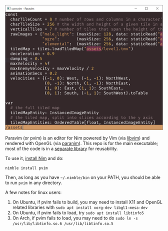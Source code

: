 <p align="center">
  <img src="screenshot.png" width="512" >
</p>

Paravim (or pvim) is an editor for Nim powered by Vim (via [libvim](https://github.com/paranim/libvim)) and rendered with OpenGL (via [paranim](https://github.com/paranim/paranim)). This repo is for the main executable; most of the code is in a [separate library](https://github.com/paranim/paravim) for reusability.

To use it, [install Nim](https://nim-lang.org/install.html) and do:

```
nimble install pvim
```

Then, as long as you have `~/.nimble/bin` on your PATH, you should be able to run `pvim` in any directory.

A few notes for linux users:

1. On Ubuntu, if pvim fails to build, you may need to install X11 and OpenGL related libraries with `sudo apt install xorg-dev libgl1-mesa-dev`
2. On Ubuntu, if pvim fails to load, try `sudo apt install libtinfo5`
3. On Arch, if pvim fails to load, you may need to do `sudo ln -s /usr/lib/libtinfo.so.6 /usr/lib/libtinfo.so.5`
